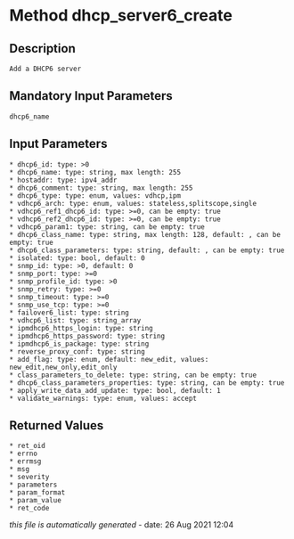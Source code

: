 # Method dhcp_server6_create

## Description
	Add a DHCP6 server

## Mandatory Input Parameters
	dhcp6_name

## Input Parameters
	* dhcp6_id: type: >0
	* dhcp6_name: type: string, max length: 255
	* hostaddr: type: ipv4_addr
	* dhcp6_comment: type: string, max length: 255
	* dhcp6_type: type: enum, values: vdhcp,ipm
	* vdhcp6_arch: type: enum, values: stateless,splitscope,single
	* vdhcp6_ref1_dhcp6_id: type: >=0, can be empty: true
	* vdhcp6_ref2_dhcp6_id: type: >=0, can be empty: true
	* vdhcp6_param1: type: string, can be empty: true
	* dhcp6_class_name: type: string, max length: 128, default: , can be empty: true
	* dhcp6_class_parameters: type: string, default: , can be empty: true
	* isolated: type: bool, default: 0
	* snmp_id: type: >0, default: 0
	* snmp_port: type: >=0
	* snmp_profile_id: type: >0
	* snmp_retry: type: >=0
	* snmp_timeout: type: >=0
	* snmp_use_tcp: type: >=0
	* failover6_list: type: string
	* vdhcp6_list: type: string_array
	* ipmdhcp6_https_login: type: string
	* ipmdhcp6_https_password: type: string
	* ipmdhcp6_is_package: type: string
	* reverse_proxy_conf: type: string
	* add_flag: type: enum, default: new_edit, values: new_edit,new_only,edit_only
	* class_parameters_to_delete: type: string, can be empty: true
	* dhcp6_class_parameters_properties: type: string, can be empty: true
	* apply_write_data_add_update: type: bool, default: 1
	* validate_warnings: type: enum, values: accept

## Returned Values
	* ret_oid
	* errno
	* errmsg
	* msg
	* severity
	* parameters
	* param_format
	* param_value
	* ret_code


*this file is automatically generated* - date: 26 Aug 2021 12:04